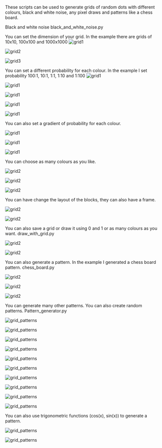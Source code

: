 These scripts can be used to generate grids of random dots with different colours, black and white noise, any pixel draws and patterns like a chess board.


Black and white noise
black_and_white_noise.py

You can set the dimension of your grid.
In the example there are grids of 10x10, 100x100 and 1000x1000
![grid1](media/Grid_10.png)

![grid2](media/Grid_100.png)

![grid3](media/Grid_1000.png)


You can set a different probability for each colour.
In the example I set probability 100:1, 10:1, 1:1, 1:10 and 1:100
![grid1](media/Grid_p_500_100_1.png)

![grid1](media/Grid_p_500_10_1.png)

![grid1](media/Grid_p_500_1_1.png)

![grid1](media/Grid_p_500_1_10.png)

![grid1](media/Grid_p_500_1_100.png)

You can also set a gradient of probability for each colour.

![grid1](media/Grid_100_5.png)

![grid1](media/Grid_100_10.png)

![grid1](media/Grid_100_12.png)

You can choose as many colours as you like.

![grid2](media/Grid_c_30.png)

![grid2](media/Grid_c_100_1.png)

![grid2](media/Grid_c_1000.png)

You can have change the layout of the blocks, they can also have a frame.

![grid2](media/Grid_l_10.png)

![grid2](media/Grid_l_50.png)

You can also save a grid or draw it using 0 and 1 or as many colours as you want.
draw_with_grid.py

![grid2](media/smile2.png)

![grid2](media/draw1.png)

You can also generate a pattern.
In the example I generated a chess board pattern.
chess_board.py

![grid2](media/chess_board.png)

![grid2](media/chess_board2.png)

![grid2](media/chess_board3.png)

You can generate many other patterns. You can also create random patterns.
Pattern_generator.py

![grid_patterns](media/pattern-2.png)

![grid_patterns](media/pattern-4.png)

![grid_patterns](media/pattern-5.png)

![grid_patterns](media/pattern-10.png)

![grid_patterns](media/pattern-13.png)

![grid_patterns](media/pattern-14.png)

![grid_patterns](media/pattern-15.png)

![grid_patterns](media/pattern-17.png)

![grid_patterns](media/pattern-18.png)

![grid_patterns](media/pattern-19.png)

You can also use trigonometric functions (cos(x), sin(x)) to generate a pattern.

![grid_patterns](media/pattern-cos.png)

![grid_patterns](media/pattern-cos3_cube.png)